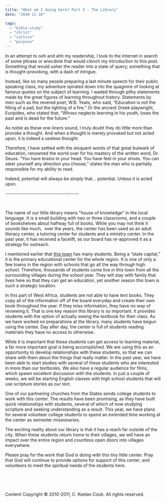 ```yaml
---
title: "What am I doing here? Part 3 - The Library"
date: "2010-11-18"

tags: 
  - "bible-study"
  - "christ"
  - "culture"
  - "purpose"
---
```


In an attempt to ooh and ahh my readership, I took to the Internet in search of some phrase or anecdote that would clench my introduction to this post. Something that would usher the reader into a state of query; something that is thought-provoking, with a dash of intrigue.

Instead, like so many people preparing a last minute speech for their public speaking class, my adventure spiraled down into the quagmire of looking at famous quotes on the subject of learning. I waded through pithy statements made by the great figures of learning throughout history. Statements by men such as the revered poet, W.B. Yeats, who said, “Education is not the filling of a pail, but the lighting of a fire.” Or the ancient Greek playwright, Euripides, who stated that, “Whoso neglects learning in his youth, loses the past and is dead for the future.” 

As noble as these one-liners sound, I truly doubt they do little more than provoke a thought. And when a thought is merely provoked but not acted upon, it is indeed a useless thought.

Therefore, I have settled with the eloquent words of that great bulwark of education, renowned the world over for his mastery of the written word, Dr. Seuss. “You have brains in your head. You have feet in your shoes. You can steer yourself any direction you choose,” states the man who is partially responsible for my ability to read.

Indeed, potential will always be simply that... potential. Unless it is acted upon.

\-------------------------------------

 

The name of our little library means "house of knowledge" in the local language. It is a small building with two or three classrooms, and a couple of bookshelves about halfway full of books. While you may not think it sounds like much,  over the years, the center has been used as an adult literacy center, a tutoring center for students and a ministry center. In the past year, it has received a facelift, as our board has re-approved it as a strategy for outreach. 

I mentioned earlier that [this town](http://blog.keelancook.com/2010/11/what-am-i-doing-here-part-1-the-town/ "What am I doing here? Part 1 – The Town") has many students. Being a “state capital,” it is the primary educational center for the whole region. It is one of only a few towns in the region with schools that go all the way through high school. Therefore, thousands of students come live in this town from all the surrounding villages during the school year. They will stay with family that lives here so that they can get an education, yet another reason this town is such a strategic location.

In this part of West Africa, students are not able to have text books. They copy all of the information off of the board everyday and create their own book throughout the year. If they miss information, they have no way of reviewing it. That is one key reason this library is so important. It provides students with the option of actually seeing the textbook for their class. As we have worked on preparations at the library, many students have begun using the center. Day after day, the center is full of students reading materials they have no access to otherwise.

While it is important that these students can get access to learning material, a far more important goal is being accomplished. We are using this as an opportunity to develop relationships with these students, so that we can share with them about the things that really matter. In the past year, we have been able to start studies with several of these students who are interested in more than our textbooks. We also have a regular audience for films, which spawn excellent discussion with the students. In just a couple of weeks, we will be starting English classes with high school students that will use scripture stories as our text.

One of our partnering churches from the States sends college students to work with this center. The results have been promising, as they have built quick relationships with students, several of which of now studying scripture and seeking understanding as a result. This year, we have plans for several volunteer college students to spend an extended time working at the center as semester missionaries.

The exciting reality about our library is that it has a reach far outside of the city. When these students return home to their villages, we will have an impact over the entire region and countless open doors into villages everywhere.

Please pray for the work that God is doing with this tiny little center. Pray that God will continue to provide options for support of this center, and volunteers to meet the spiritual needs of the students here.

 

 

Content Copyright © 2010-2011, C. Keelan Cook. All rights reserved.
